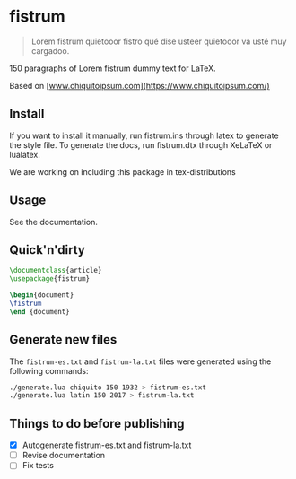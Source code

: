 # fistrum

> Lorem fistrum quietooor fistro qué dise usteer quietooor va usté muy cargadoo.

150 paragraphs of Lorem fistrum dummy text for LaTeX.

Based on [www.chiquitoipsum.com](https://www.chiquitoipsum.com/)

## Install

If you want to install it manually, run fistrum.ins through latex to generate the
style file. To generate the docs, run fistrum.dtx through XeLaTeX or lualatex.

We are working on including this package in tex-distributions

## Usage

See the documentation.

## Quick'n'dirty

```latex
\documentclass{article}
\usepackage{fistrum}

\begin{document}
\fistrum
\end {document}
```

## Generate new files

The `fistrum-es.txt` and `fistrum-la.txt` files were generated using the following commands:

```bash
./generate.lua chiquito 150 1932 > fistrum-es.txt
./generate.lua latin 150 2017 > fistrum-la.txt
```

## Things to do before publishing
- [x] Autogenerate fistrum-es.txt and fistrum-la.txt
- [ ] Revise documentation
- [ ] Fix tests
